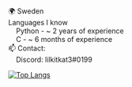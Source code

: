 🌍 Sweden\
Languages I know\
&nbsp;&nbsp;&nbsp;&nbsp;Python - ~ 2 years of experience\
&nbsp;&nbsp;&nbsp;&nbsp;C      - ~ 6 months of experience\
📫 Contact:\
&nbsp;&nbsp;&nbsp;&nbsp;Discord: lilkitkat3#0199
  
[![Top Langs](https://github-readme-stats.vercel.app/api/top-langs/?username=lilkitkat1&theme=dark)](https://github.com/anuraghazra/github-readme-stats)
